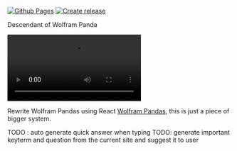 [![Github Pages](https://github.com/nhannht/wisdoom/actions/workflows/github_pages.yml/badge.svg)](https://github.com/nhannht/wisdoom/actions/workflows/github_pages.yml)
[![Create release](https://github.com/nhannht/wisdoom/actions/workflows/release.yml/badge.svg)](https://github.com/nhannht/wisdoom/actions/workflows/release.yml)

Descendant of Wolfram Panda

<video controls>
<source src="https://user-images.githubusercontent.com/69144096/211085462-81b60003-da61-4f71-a1d4-821f93afb858.mp4" 
type=video/mp4>
</video>

Rewrite Wolfram Pandas using React [Wolfram Pandas](https://github.com/nhannht/wolfram-panda), this is just a piece of
bigger system.

TODO : auto generate quick answer when typing
TODO: generate important keyterm and question from the current site and suggest it to user
